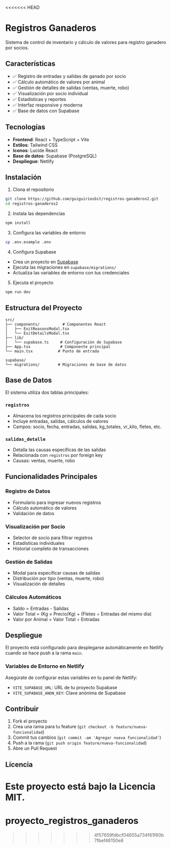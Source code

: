 <<<<<<< HEAD
# Registros Ganaderos

Sistema de control de inventario y cálculo de valores para registro ganadero por socios.

## Características

- ✅ Registro de entradas y salidas de ganado por socio
- ✅ Cálculo automático de valores por animal
- ✅ Gestión de detalles de salidas (ventas, muerte, robo)
- ✅ Visualización por socio individual
- ✅ Estadísticas y reportes
- ✅ Interfaz responsive y moderna
- ✅ Base de datos con Supabase

## Tecnologías

- **Frontend**: React + TypeScript + Vite
- **Estilos**: Tailwind CSS
- **Iconos**: Lucide React
- **Base de datos**: Supabase (PostgreSQL)
- **Despliegue**: Netlify

## Instalación

1. Clona el repositorio
```bash
git clone https://github.com/guiguiriosbit/registros-ganaderos2.git
cd registros-ganaderos2
```

2. Instala las dependencias
```bash
npm install
```

3. Configura las variables de entorno
```bash
cp .env.example .env
```

4. Configura Supabase
- Crea un proyecto en [Supabase](https://supabase.com)
- Ejecuta las migraciones en `supabase/migrations/`
- Actualiza las variables de entorno con tus credenciales

5. Ejecuta el proyecto
```bash
npm run dev
```

## Estructura del Proyecto

```
src/
├── components/          # Componentes React
│   ├── ExitReasonsModal.tsx
│   └── ExitDetailsModal.tsx
├── lib/
│   └── supabase.ts     # Configuración de Supabase
├── App.tsx             # Componente principal
└── main.tsx           # Punto de entrada

supabase/
└── migrations/        # Migraciones de base de datos
```

## Base de Datos

El sistema utiliza dos tablas principales:

### `registros`
- Almacena los registros principales de cada socio
- Incluye entradas, salidas, cálculos de valores
- Campos: socio, fecha, entradas, salidas, kg_totales, vr_kilo, fletes, etc.

### `salidas_detalle`
- Detalla las causas específicas de las salidas
- Relacionada con `registros` por foreign key
- Causas: ventas, muerte, robo

## Funcionalidades Principales

### Registro de Datos
- Formulario para ingresar nuevos registros
- Cálculo automático de valores
- Validación de datos

### Visualización por Socio
- Selector de socio para filtrar registros
- Estadísticas individuales
- Historial completo de transacciones

### Gestión de Salidas
- Modal para especificar causas de salidas
- Distribución por tipo (ventas, muerte, robo)
- Visualización de detalles

### Cálculos Automáticos
- Saldo = Entradas - Salidas
- Valor Total = (Kg × Precio/Kg) + (Fletes ÷ Entradas del mismo día)
- Valor por Animal = Valor Total ÷ Entradas

## Despliegue

El proyecto está configurado para desplegarse automáticamente en Netlify cuando se hace push a la rama `main`.

### Variables de Entorno en Netlify

Asegúrate de configurar estas variables en tu panel de Netlify:

- `VITE_SUPABASE_URL`: URL de tu proyecto Supabase
- `VITE_SUPABASE_ANON_KEY`: Clave anónima de Supabase

## Contribuir

1. Fork el proyecto
2. Crea una rama para tu feature (`git checkout -b feature/nueva-funcionalidad`)
3. Commit tus cambios (`git commit -am 'Agregar nueva funcionalidad'`)
4. Push a la rama (`git push origin feature/nueva-funcionalidad`)
5. Abre un Pull Request

## Licencia

Este proyecto está bajo la Licencia MIT.
=======
# proyecto_registros_ganaderos
>>>>>>> 4f57659fdbcf04655a734f61f60b7fbef46150e8
